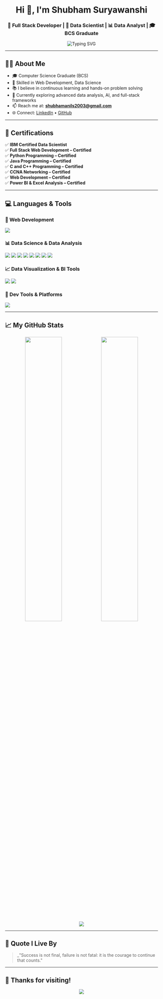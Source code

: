 <h1 align="center">Hi 👋, I'm Shubham Suryawanshi</h1>
<h3 align="center">🚀 Full Stack Developer | 🧠 Data Scientist | 📊 Data Analyst | 🎓 BCS Graduate</h3>

<p align="center">
  <img src="https://readme-typing-svg.herokuapp.com?font=Fira+Code&weight=500&size=22&duration=3000&pause=1000&color=3CE0F0&center=true&vCenter=true&multiline=true&width=600&lines=Tech+is+my+playground+🚀;Data+is+my+passion+📊;Web+is+my+canvas+🎨;Always+learning.+Always+building+💡" alt="Typing SVG" />
</p>

---

## 🙋‍♂️ About Me

- 🎓 Computer Science Graduate (BCS)
- 🔧 Skilled in Web Development, Data Science
- 📚 I believe in continuous learning and hands-on problem solving
- 🌱 Currently exploring advanced data analysis, AI, and full-stack frameworks
- 📫 Reach me at: **shubhamanils2003@gmail.com**
- 🌐 Connect: [LinkedIn](https://www.linkedin.com/in/shubhamsuryawanshi221) • [GitHub](https://github.com/shubhamSuryawanshi221)

---

## 🧠 Certifications

✅ **IBM Certified Data Scientist**  
✅ **Full Stack Web Development – Certified**  
✅ **Python Programming – Certified**  
✅ **Java Programming – Certified**  
✅ **C and C++ Programming – Certified**  
✅ **CCNA Networking – Certified**  
✅ **Web Development – Certified**  
✅ **Power BI & Excel Analysis – Certified**

---

## 💻 Languages & Tools

### 🚀 Web Development
<p align="left">
  <img src="https://skillicons.dev/icons?i=html,css,js,php,mysql,bootstrap" />
</p>

### 📊 Data Science & Data Analysis
<p align="left">
  <img src="https://skillicons.dev/icons?i=python" />
  <img src="https://img.shields.io/badge/Pandas-150458?style=flat-square&logo=pandas&logoColor=white"/>
  <img src="https://img.shields.io/badge/Numpy-013243?style=flat-square&logo=numpy&logoColor=white"/>
  <img src="https://img.shields.io/badge/Matplotlib-11557C?style=flat-square&logoColor=white"/>
  <img src="https://img.shields.io/badge/Seaborn-2D718B?style=flat-square&logoColor=white"/>
  <img src="https://img.shields.io/badge/Scikit Learn-F7931E?style=flat-square&logo=scikit-learn&logoColor=white"/>
  <img src="https://img.shields.io/badge/Jupyter-F37626?style=flat-square&logo=jupyter&logoColor=white"/>
  <img src="https://img.shields.io/badge/Google Colab-F9AB00?style=flat-square&logo=googlecolab&logoColor=white"/>
</p>

### 📈 Data Visualization & BI Tools
<p align="left">
  <img src="https://img.shields.io/badge/Power BI-F2C811?style=flat-square&logo=powerbi&logoColor=black"/>
  <img src="https://img.shields.io/badge/MS Excel-217346?style=flat-square&logo=microsoft-excel&logoColor=white"/>
</p>

### 🧰 Dev Tools & Platforms
<p align="left">
  <img src="https://skillicons.dev/icons?i=git,github,vscode,figma,canva" />
</p>

---

## 📈 My GitHub Stats 

<p align="center">
  <img src="https://github-readme-stats.vercel.app/api?username=shubhamSuryawanshi221&show_icons=true&theme=gradient&rank_icon=github&include_all_commits=true&custom_title=GitHub+Stats" width="49%" />
  <img src="https://github-readme-streak-stats.herokuapp.com?user=shubhamSuryawanshi221&theme=highcontrast" width="49%" />
</p>

<p align="center">
  <img src="https://github-readme-activity-graph.cyclic.app/graph?username=shubhamSuryawanshi221&theme=react-dark&hide_border=true&radius=5" />
</p>

---

## 💬 Quote I Live By

> _"Success is not final, failure is not fatal: it is the courage to continue that counts."

---

## 🙏 Thanks for visiting!

<p align="center">
  <img src="https://komarev.com/ghpvc/?username=shubhamSuryawanshi221&label=Profile+Views&color=blueviolet&style=flat-square" />
</p>
